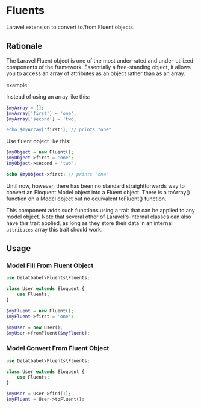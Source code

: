 # Fluents
Laravel extension to convert to/from Fluent objects.

## Rationale

The Laravel Fluent object is one of the most under-rated and under-utilized components of the
framework. Essentially a free-standing object, it allows you to access an array of attributes
as an object rather than as an array.

example:

Instead of using an array like this:

```php
$myArray = [];
$myArray['first'] = 'one';
$myArray['second'] = 'two;

echo $myArray['first']; // prints "one"
```

Use fluent object like this:

```php
$myObject = new Fluent();
$myObject->first = 'one';
$myObject->second = 'two';

echo $myObject->first; // prints "one"
```

Until now, however, there has been no standard straightforwards way to convert an Eloquent
Model object into a Fluent object. There is a toArray() function on a Model object but
no equivalent toFluent() function.

This component adds such functions using a trait that can be applied to any model object.
Note that several other of Laravel's internal classes can also have this trait applied,
as long as they store their data in an internal `attributes` array this trait should
work.

## Usage

### Model Fill From Fluent Object

```php
use Delatbabel\Fluents\Fluents;

class User extends Eloquent {
    use Fluents;
}

$myFluent = new Fluent();
$myFluent->first = 'one';

$myUser = new User();
$myUser->fromFluent($myFluent);
```

### Model Convert From Fluent Object

```php
use Delatbabel\Fluents\Fluents;

class User extends Eloquent {
    use Fluents;
}

$myUser = User->find(1);
$myFluent = User->toFluent();
```
